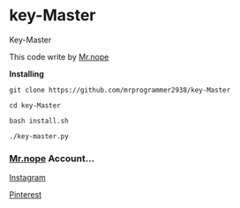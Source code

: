 # key-Master
Key-Master

This code write by [Mr.nope](https://github.com/mrprogrammer2938)

**Installing**
```
git clone https://github.com/mrprogrammer2938/key-Master

cd key-Master

bash install.sh

./key-master.py
```

### [Mr.nope](https://github.com/mrprogrammer2938) Account...

[Instagram](https://instagram.com/programmer2938)

[Pinterest](https://www.pinterest.com/mrprogrammer2938)
